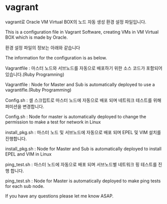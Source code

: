 # vagrant
vagrant로 Oracle VM Virtual BOX의 노드 자동 생성 환경 설정 파일입니다.

This is a configuration file in Vagrant Software, creating VMs in VM Virtual BOX which is made by Oracle.

환경 설정 파일의 정보는 아래와 같습니다

The information for the configuration is as below.


Vagrantfile : 마스터 노드와 서브노드를 자동으로 배포하기 위한 소스 코드가 포함되어 있습니다.(Ruby Programning)

Vagrantfile : Node for Master and Sub is automatically deployed to use a vagrantifle.(Ruby Programming)


Config.sh : 셀 스크립트로 마스터 노드에 자동으로 배포 되며 네트워크 테스트를 위해 퍼미션을 변경합니다.

Config.sh : Node for master is automatically deployed to change the permission to make a test for network in Linux


install_pkg.sh : 마스터 노드 및 서브노드에 자동으로 배포 되며 EPEL 및 VIM 설치를 진행합니다.

install_pkg.sh : Node for Master and Sub is automatically deployed to install EPEL and VIM in Linux

ping_test.sh : 마스터 노드에 자동으로 배포 되며 서브노드별 네트워크 핑 테스트를 진행 합니다.

ping_test.sh : Node for Master is automatically deployed to make ping tests for each sub node.


If you have any questions please let me know ASAP.
